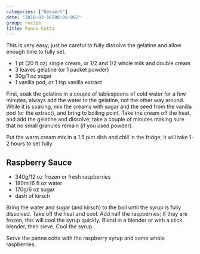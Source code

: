 ```yaml
---
categories: ["Dessert"]
date: "2010-03-16T00:00:00Z"
group: recipe
title: Panna Cotta
---
```



This is very easy; just be careful to fully dissolve the gelatine and allow enough time to fully set.

- 1 pt (20 fl oz) single cream, or 1/2 and 1/2 whole milk and double cream
- 3 leaves gelatine (or 1 packet powder)
- 30g/1 oz sugar
- 1 vanilla pod, or 1 tsp vanilla extract

First, soak the gelatine in a couple of tablespoons of cold water for a few minutes; always add the water to the gelatine, not the other way around.  While it is soaking, mix the creams with sugar and the seed from the vanilla pod (or the extract), and bring to boiling point.  Take the cream off the heat, and add the gelatine and dissolve; take a couple of minutes making sure that no small granules remain (if you used powder).

Put the warm cream mix in a 1.5 pint dish and chill in the fridge; it will take 1-2 hours to set fully.

## Raspberry Sauce

- 340g/12 oz frozen or fresh raspberries
- 180ml/6 fl oz water
- 170g/6 oz sugar
- dash of kirsch

Bring the water and sugar (and kirsch) to the boil until the syrup is fully dissolved.  Take off the heat and cool.  Add half the raspberries; if they are frozen, this will cool the syrup quickly.  Blend in a blender or with a stick blender, then sieve.  Cool the syrup.

Serve the panna cotta with the raspberry syrup and some whole raspberries.
